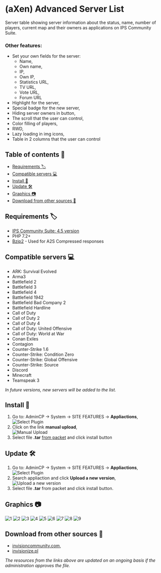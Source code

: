 # (aXen) Advanced Server List

Server table showing server information about the status, name, number of players, current map and their owners as applications on IPS Community Suite.

### Other features:

- Set your own fields for the server:
  - Name,
  - Own name,
  - IP,
  - Own IP,
  - Statistics URL,
  - TV URL,
  - Vote URL,
  - Forum URL
- Highlight for the server,
- Special badge for the new server,
- Hiding server owners in button,
- The scroll that the user can control,
- Color filling of players,
- RWD,
- Lazy loading in img icons,
- Table in 2 columns that the user can control

## Table of contents 📖

- [Requirements 🏷️](#requirements-)
- [Compatible servers 💻](#compatible-servers-)
- [Install 🧰](#install-)
- [Update 🛠️](#update-)
- [Graphics 📷](#graphics-)
- [Download from other sources 🔌](#download-from-other-sources-)

## Requirements 🏷️

- [IPS Community Suite: 4.5 version](https://invisioncommunity.com/)
- PHP 7.2+
- [Bzip2](https://www.php.net/manual/en/book.bzip2.php) - Used for A2S Compressed responses

## Compatible servers 💻

- ARK: Survival Evolved
- Arma3
- Battlefield 2
- Battlefield 3
- Battlefield 4
- Battlefield 1942
- Battlefield Bad Company 2
- Battlefield Hardline
- Call of Duty
- Call of Duty 2
- Call of Duty 4
- Call of Duty: United Offensive
- Call of Duty: World at War
- Conan Exiles
- Contagion
- Counter-Strike 1.6
- Counter-Strike: Condition Zero
- Counter-Strike: Global Offensive
- Counter-Strike: Source
- Discord
- Minecraft
- Teamspeak 3

_In future versions, new servers will be added to the list._

## Install 🧰

1. Go to: AdminCP -> System -> SITE FEATURES -> **Appliactions**,  
   ![Select Plugin](https://axendev.net/github/app/admincp_select.png)
2. Click on the link **manual upload**,  
   ![Manual Upload](https://axendev.net/github/app/manual_upload.png)
3. Select file **.tar** [from packet](https://github.com/aXenDeveloper/ips-app-serverlist/releases) and click install button

## Update 🛠️

1. Go to: AdminCP -> System -> SITE FEATURES -> **Appliactions**,  
   ![Select Plugin](https://axendev.net/github/app/admincp_select.png)
2. Search appliaction and click **Upload a new version**,  
   ![Upload a new version](https://axendev.net/github/app/new_version_upload.png)
3. Select file **.tar** from packet and click install button.

## Graphics 📷

![1](https://axendev.net/myapps/app/serverlist/1.png)
![2](https://axendev.net/myapps/app/serverlist/2.png)
![3](https://axendev.net/myapps/app/serverlist/3.png)
![4](https://axendev.net/myapps/app/serverlist/4.png)
![5](https://axendev.net/myapps/app/serverlist/5.png)
![6](https://axendev.net/myapps/app/serverlist/6.png)
![7](https://axendev.net/myapps/app/serverlist/7.png)
![8](https://axendev.net/myapps/app/serverlist/8.png)
![9](https://axendev.net/myapps/app/serverlist/9.png)

## Download from other sources 🔌

- [invisioncommunity.com](https://invisioncommunity.com/files/file/9852-axen-advanced-server-list/),
- [invisionize.pl](https://forum.invisionize.pl/files/file/825-axen-advanced-server-list/)

_The resources from the links above are updated on an ongoing basis if the administration approves the file._
